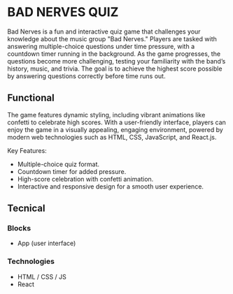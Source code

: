 # BAD NERVES QUIZ
Bad Nerves is a fun and interactive quiz game that challenges your knowledge about the music group "Bad Nerves." Players are tasked with answering multiple-choice questions under time pressure, with a countdown timer running in the background. As the game progresses, the questions become more challenging, testing your familiarity with the band’s history, music, and trivia. The goal is to achieve the highest score possible by answering questions correctly before time runs out.

## Functional
The game features dynamic styling, including vibrant animations like confetti to celebrate high scores. With a user-friendly interface, players can enjoy the game in a visually appealing, engaging environment, powered by modern web technologies such as HTML, CSS, JavaScript, and React.js.

Key Features:

- Multiple-choice quiz format.
- Countdown timer for added pressure.
- High-score celebration with confetti animation.
- Interactive and responsive design for a smooth user experience.

## Tecnical

### Blocks
- App (user interface)

### Technologies
- HTML / CSS / JS
- React